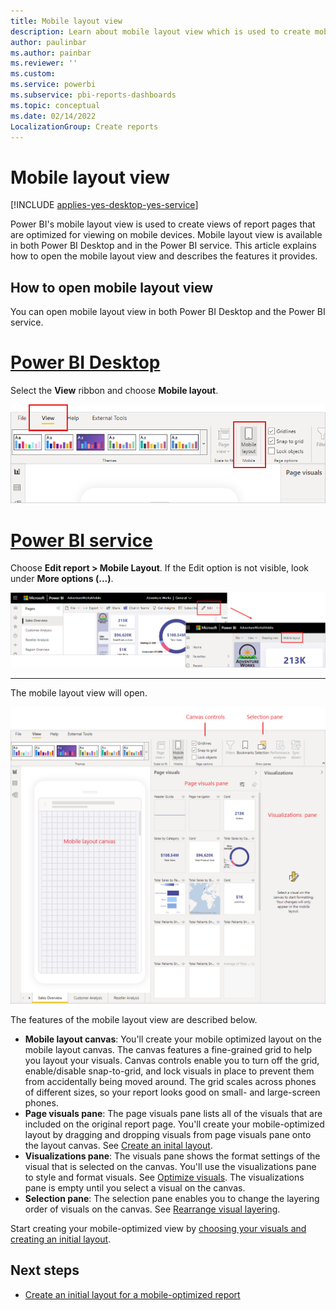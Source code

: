 ```yaml
---
title: Mobile layout view
description: Learn about mobile layout view which is used to create mobile optimized views of Power BI report pages.
author: paulinbar
ms.author: painbar
ms.reviewer: ''
ms.custom:
ms.service: powerbi
ms.subservice: pbi-reports-dashboards
ms.topic: conceptual
ms.date: 02/14/2022
LocalizationGroup: Create reports
---
```

# Mobile layout view

[!INCLUDE [applies-yes-desktop-yes-service](../includes/applies-yes-desktop-yes-service.md)]

Power BI's mobile layout view is used to create views of report pages that are optimized for viewing on mobile devices. Mobile layout view is available in both Power BI Desktop and in the Power BI service. This article explains how to open the mobile layout view and describes the features it provides.

## How to open mobile layout view

You can open mobile layout view in both Power BI Desktop and the Power BI service.

# [Power BI Desktop](#tab/powerbi-desktop)

Select the **View** ribbon and choose **Mobile layout**.

![Screenshot of the mobile layout button on the View ribbon in Power B I Desktop.](media/power-bi-create-mobile-optimized-report-mobile-layout-view/power-bi-mobile-layout-button-desktop.png)

# [Power BI service](#tab/powerbi-service)

Choose **Edit report > Mobile Layout**. If the Edit option is not visible, look under **More options (...)**.

   ![Screenshot of the mobile layout button on the View ribbon in the Power B I service.](media/power-bi-create-mobile-optimized-report-mobile-layout-view/power-bi-mobile-layout-button-service.png)

---

The mobile layout view will open.

![Screenshot of mobile layout view in Power B I.](media/power-bi-create-mobile-optimized-report-mobile-layout-view/power-bi-mobile-layout-view.png)

The features of the mobile layout view are described below.

* **Mobile layout canvas**: You'll create your mobile optimized layout on the mobile layout canvas. The canvas features a fine-grained grid to help you layout your visuals. Canvas controls enable you to turn off the grid, enable/disable snap-to-grid, and lock visuals in place to prevent them from accidentally being moved around. The grid scales across phones of different sizes, so your report looks good on small- and large-screen phones.
* **Page visuals pane**: The page visuals pane lists all of the visuals that are included on the original report page. You'll create your mobile-optimized layout by dragging and dropping visuals from page visuals pane onto the layout canvas. See [Create an inital layout](power-bi-create-mobile-optimized-report-initial-layout.md).
* **Visualizations pane**: The visuals pane shows the format settings of the visual that is selected on the canvas. You'll use the visualizations pane to style and format visuals. See [Optimize visuals](power-bi-create-mobile-optimized-report-format-visuals.md). The visualizations pane is empty until you select a visual on the canvas.
* **Selection pane**: The selection pane enables you to change the layering order of visuals on the canvas. See [Rearrange visual layering](power-bi-create-mobile-optimized-report-order-layers.md).

Start creating your mobile-optimized view by [choosing your visuals and creating an initial layout](power-bi-create-mobile-optimized-report-initial-layout.md).

## Next steps
* [Create an initial layout for a mobile-optimized report](power-bi-create-mobile-optimized-report-initial-layout.md)